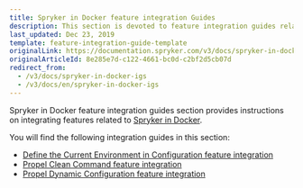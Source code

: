 ```yaml
---
title: Spryker in Docker feature integration Guides
description: This section is devoted to feature integration guides related to Spryker in Docker.
last_updated: Dec 23, 2019
template: feature-integration-guide-template
originalLink: https://documentation.spryker.com/v3/docs/spryker-in-docker-igs
originalArticleId: 8e285e7d-c122-4661-bc0d-c2bf2d5cb07d
redirect_from:
  - /v3/docs/spryker-in-docker-igs
  - /v3/docs/en/spryker-in-docker-igs
---
```


Spryker in Docker feature integration guides section provides instructions on integrating features related to [Spryker in Docker](/docs/scos/dev/the-docker-sdk/{{page.version}}/the-docker-sdk.html).

You will find the following integration guides in this section:

* [Define the Current Environment in Configuration feature integration](/docs/scos/dev/technical-enhancements/integrating-environment-configuration-enhancement.html)
* [Propel Clean Command feature integration](/docs/scos/dev/feature-integration-guides/{{page.version}}/spryker-in-docker/propel-clean-command-feature-integration.html)
* [Propel Dynamic Configuration feature integration](/docs/scos/dev/technical-enhancements/integrating-dynamic-propel-configuration.html)

